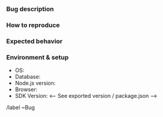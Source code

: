<!-- Make sure that your title is descriptive! -->

### Bug description

<!-- A clear and concise description of what the bug is. -->



### How to reproduce

<!-- Use the code-snipped below or list steps to reproduce. -->



<!--
```ts
const sdk = new weclapp();


```
-->

<!--
Steps to reproduce the behavior:
1. Go to '...'
2. Change '....'
3. Run '....'
4. See error
-->

### Expected behavior

<!-- A clear and concise description of what you expected to happen. -->



### Environment & setup

<!-- In which environment does the problem occur -->

- OS: <!-- e.g. Mac OS, Windows, Debian, CentOS, ... -->
- Database: <!-- PostgreSQL, MySQL, MariaDB or SQLite -->
- Node.js version: <!-- Run `node -v` to see your Node.js version -->
- Browser: <!-- See about/version -->
- SDK Version: <-- See exported version / package.json -->

/label ~Bug
